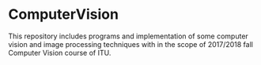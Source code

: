 # ComputerVision
This repository includes programs and implementation of some computer vision and image processing techniques with in the scope of 2017/2018 fall Computer Vision course of ITU.
